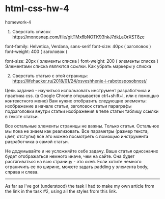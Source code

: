 # html-css-hw-4
homework-4
1. Сверстать список https://monosnap.com/file/gitTMx6bNOTK93hkJ7dkLaOrXST8ze

font-family: Helvetica, Verdana, sans-serif
font-size: 40px ( заголовок )
font-weight: 400 ( заголовок )

font-size: 20px ( элементы списка )
font-weight: 200 ( элементы списка )
Элементами списка являются ссылки.
Как убрать маркеры у списка


2. Сверстать статью с этой страницы: https://lifehacker.ru/2018/01/24/osveshhenie-i-rabotosposobnost/

Цель задания - научиться использовать инструмент разработчика и практика css.
(в Google Chrome открывается ctrl+shift+I, или с помощью контекстного меню)
Вам нужно отобразить следующие элементы:
изображение в начале статьи,
заголовок статьи
параграфы
подзаголовки внутри статьи
изображения в теле статьи
таблицу
ссылки в тексте статьи.

Все остальные элементы страницы не важны. Только статья. Остальное мы пока не знаем как реализовать.
Все параметры (размер текста, цвет, отступы) все это можно посмотреть с помощью инструмента разработчика в самой статьи. 

Не додумывайте и не усложняйте себе задачу. Ваше статья однозначно будет отображаться немного иначе, чем на сайте. Она будет растягиваться на всю страницу - это окей. Если хотите немного ограничить ее по ширине, можете задать padding у элемента body, справа и слева.
_______________

As far as I've got (understood) the task I had to make my own article from the link in the task #2, using all the styles from this link.
